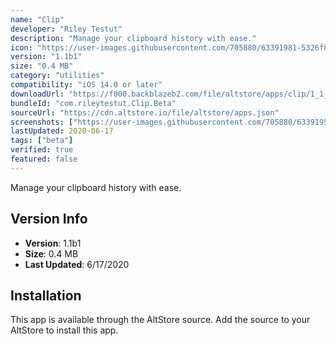 ```yaml
---
name: "Clip"
developer: "Riley Testut"
description: "Manage your clipboard history with ease."
icon: "https://user-images.githubusercontent.com/705880/63391981-5326f800-c37a-11e9-99d8-760fd06bb601.png"
version: "1.1b1"
size: "0.4 MB"
category: "utilities"
compatibility: "iOS 14.0 or later"
downloadUrl: "https://f000.backblazeb2.com/file/altstore/apps/clip/1_1_b1.ipa"
bundleId: "com.rileytestut.Clip.Beta"
sourceUrl: "https://cdn.altstore.io/file/altstore/apps.json"
screenshots: ["https://user-images.githubusercontent.com/705880/63391950-34286600-c37a-11e9-965f-832efe3da507.png","https://user-images.githubusercontent.com/705880/70830209-8e738980-1da4-11ea-8b3b-6e5fbc78adff.png","https://user-images.githubusercontent.com/705880/84842227-70a80b00-aff9-11ea-8b04-bedb1f49c4a7.PNG","https://user-images.githubusercontent.com/705880/84842231-7271ce80-aff9-11ea-9272-e128aeceb95b.PNG"]
lastUpdated: 2020-06-17
tags: ["beta"]
verified: true
featured: false
---
```


Manage your clipboard history with ease.

## Version Info

- **Version**: 1.1b1
- **Size**: 0.4 MB
- **Last Updated**: 6/17/2020

## Installation

This app is available through the AltStore source. Add the source to your AltStore to install this app.
